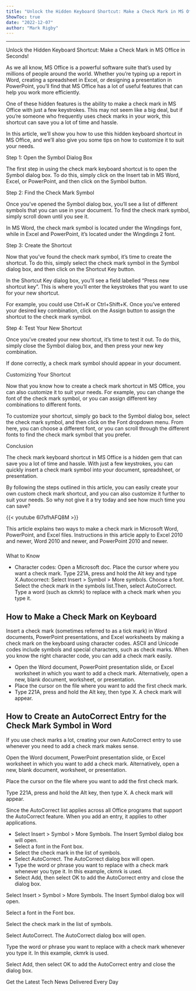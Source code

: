 ```yaml
---
title: "Unlock the Hidden Keyboard Shortcut: Make a Check Mark in MS Office in Seconds!"
ShowToc: true 
date: "2022-12-07"
author: "Mark Rigby"
---
```

*****
Unlock the Hidden Keyboard Shortcut: Make a Check Mark in MS Office in Seconds!

As we all know, MS Office is a powerful software suite that’s used by millions of people around the world. Whether you’re typing up a report in Word, creating a spreadsheet in Excel, or designing a presentation in PowerPoint, you’ll find that MS Office has a lot of useful features that can help you work more efficiently.

One of these hidden features is the ability to make a check mark in MS Office with just a few keystrokes. This may not seem like a big deal, but if you’re someone who frequently uses check marks in your work, this shortcut can save you a lot of time and hassle.

In this article, we’ll show you how to use this hidden keyboard shortcut in MS Office, and we’ll also give you some tips on how to customize it to suit your needs.

Step 1: Open the Symbol Dialog Box

The first step in using the check mark keyboard shortcut is to open the Symbol dialog box. To do this, simply click on the Insert tab in MS Word, Excel, or PowerPoint, and then click on the Symbol button.

Step 2: Find the Check Mark Symbol

Once you’ve opened the Symbol dialog box, you’ll see a list of different symbols that you can use in your document. To find the check mark symbol, simply scroll down until you see it.

In MS Word, the check mark symbol is located under the Wingdings font, while in Excel and PowerPoint, it’s located under the Wingdings 2 font.

Step 3: Create the Shortcut

Now that you’ve found the check mark symbol, it’s time to create the shortcut. To do this, simply select the check mark symbol in the Symbol dialog box, and then click on the Shortcut Key button.

In the Shortcut Key dialog box, you’ll see a field labelled “Press new shortcut key”. This is where you’ll enter the keystrokes that you want to use for your new shortcut.

For example, you could use Ctrl+K or Ctrl+Shift+K. Once you’ve entered your desired key combination, click on the Assign button to assign the shortcut to the check mark symbol.

Step 4: Test Your New Shortcut

Once you’ve created your new shortcut, it’s time to test it out. To do this, simply close the Symbol dialog box, and then press your new key combination.

If done correctly, a check mark symbol should appear in your document.

Customizing Your Shortcut

Now that you know how to create a check mark shortcut in MS Office, you can also customize it to suit your needs. For example, you can change the font of the check mark symbol, or you can assign different key combinations to different fonts.

To customize your shortcut, simply go back to the Symbol dialog box, select the check mark symbol, and then click on the Font dropdown menu. From here, you can choose a different font, or you can scroll through the different fonts to find the check mark symbol that you prefer.

Conclusion

The check mark keyboard shortcut in MS Office is a hidden gem that can save you a lot of time and hassle. With just a few keystrokes, you can quickly insert a check mark symbol into your document, spreadsheet, or presentation.

By following the steps outlined in this article, you can easily create your own custom check mark shortcut, and you can also customize it further to suit your needs. So why not give it a try today and see how much time you can save?

{{< youtube 6l7sfhAFQ8M >}} 




This article explains two ways to make a check mark in Microsoft Word, PowerPoint, and Excel files. Instructions in this article apply to Excel 2010 and newer, Word 2010 and newer, and PowerPoint 2010 and newer.

 
### 
What to Know
 
- Character codes: Open a Microsoft doc. Place the cursor where you want a check mark. Type 221A, press and hold the Alt key and type X.Autocorrect: Select Insert > Symbol > More symbols. Choose a font. Select the check mark in the symbols list.Then, select AutoCorrect. Type a word (such as ckmrk) to replace with a check mark when you type it.

 
##   How to Make a Check Mark on Keyboard  
 

Insert a check mark (sometimes referred to as a tick mark) in Word documents, PowerPoint presentations, and Excel worksheets by making a check mark on the keyboard using character codes. ASCII and Unicode codes include symbols and special characters, such as check marks. When you know the right character code, you can add a check mark easily.

 
- Open the Word document, PowerPoint presentation slide, or Excel worksheet in which you want to add a check mark. Alternatively, open a new, blank document, worksheet, or presentation.
 - Place the cursor on the file where you want to add the first check mark.
 - Type 221A, press and hold the Alt key, then type X. A check mark will appear.

 
##   How to Create an AutoCorrect Entry for the Check Mark Symbol in Word  
 

If you use check marks a lot, creating your own AutoCorrect entry to use whenever you need to add a check mark makes sense.

 

Open the Word document, PowerPoint presentation slide, or Excel worksheet in which you want to add a check mark. Alternatively, open a new, blank document, worksheet, or presentation.

 

Place the cursor on the file where you want to add the first check mark.

 

Type 221A, press and hold the Alt key, then type X. A check mark will appear.

 

Since the AutoCorrect list applies across all Office programs that support the AutoCorrect feature. When you add an entry, it applies to other applications.

 
- Select Insert > Symbol > More Symbols. The Insert Symbol dialog box will open.
 - Select a font in the Font box.
 - Select the check mark in the list of symbols.
 - Select AutoCorrect. The AutoCorrect dialog box will open.
 - Type the word or phrase you want to replace with a check mark whenever you type it. In this example, ckmrk is used.
 - Select Add, then select OK to add the AutoCorrect entry and close the dialog box.

 

Select Insert > Symbol > More Symbols. The Insert Symbol dialog box will open.

 

Select a font in the Font box.

 

Select the check mark in the list of symbols.

 

Select AutoCorrect. The AutoCorrect dialog box will open.

 

Type the word or phrase you want to replace with a check mark whenever you type it. In this example, ckmrk is used.

 

Select Add, then select OK to add the AutoCorrect entry and close the dialog box.

 

Get the Latest Tech News Delivered Every Day




